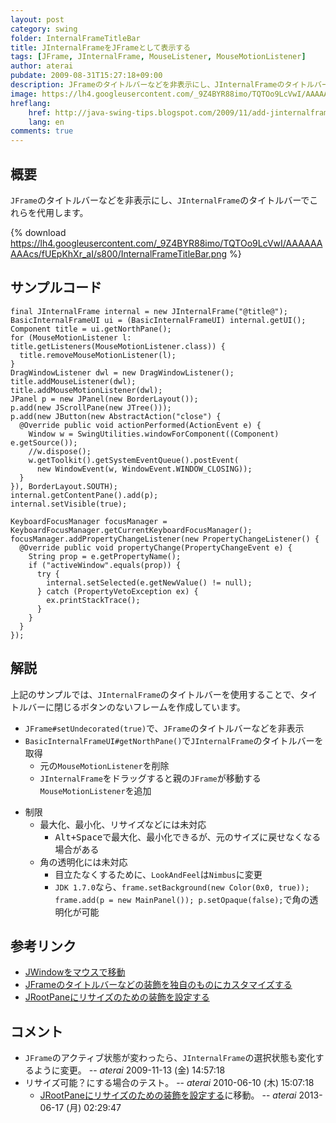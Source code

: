 ```yaml
---
layout: post
category: swing
folder: InternalFrameTitleBar
title: JInternalFrameをJFrameとして表示する
tags: [JFrame, JInternalFrame, MouseListener, MouseMotionListener]
author: aterai
pubdate: 2009-08-31T15:27:18+09:00
description: JFrameのタイトルバーなどを非表示にし、JInternalFrameのタイトルバーでこれらを代用します。
image: https://lh4.googleusercontent.com/_9Z4BYR88imo/TQTOo9LcVwI/AAAAAAAAAcs/fUEpKhXr_aI/s800/InternalFrameTitleBar.png
hreflang:
    href: http://java-swing-tips.blogspot.com/2009/11/add-jinternalframe-to-undecorated.html
    lang: en
comments: true
---
```

## 概要
`JFrame`のタイトルバーなどを非表示にし、`JInternalFrame`のタイトルバーでこれらを代用します。

{% download https://lh4.googleusercontent.com/_9Z4BYR88imo/TQTOo9LcVwI/AAAAAAAAAcs/fUEpKhXr_aI/s800/InternalFrameTitleBar.png %}

## サンプルコード
<pre class="prettyprint"><code>final JInternalFrame internal = new JInternalFrame("@title@");
BasicInternalFrameUI ui = (BasicInternalFrameUI) internal.getUI();
Component title = ui.getNorthPane();
for (MouseMotionListener l: title.getListeners(MouseMotionListener.class)) {
  title.removeMouseMotionListener(l);
}
DragWindowListener dwl = new DragWindowListener();
title.addMouseListener(dwl);
title.addMouseMotionListener(dwl);
JPanel p = new JPanel(new BorderLayout());
p.add(new JScrollPane(new JTree()));
p.add(new JButton(new AbstractAction("close") {
  @Override public void actionPerformed(ActionEvent e) {
    Window w = SwingUtilities.windowForComponent((Component) e.getSource());
    //w.dispose();
    w.getToolkit().getSystemEventQueue().postEvent(
      new WindowEvent(w, WindowEvent.WINDOW_CLOSING));
  }
}), BorderLayout.SOUTH);
internal.getContentPane().add(p);
internal.setVisible(true);

KeyboardFocusManager focusManager = KeyboardFocusManager.getCurrentKeyboardFocusManager();
focusManager.addPropertyChangeListener(new PropertyChangeListener() {
  @Override public void propertyChange(PropertyChangeEvent e) {
    String prop = e.getPropertyName();
    if ("activeWindow".equals(prop)) {
      try {
        internal.setSelected(e.getNewValue() != null);
      } catch (PropertyVetoException ex) {
        ex.printStackTrace();
      }
    }
  }
});
</code></pre>

## 解説
上記のサンプルでは、`JInternalFrame`のタイトルバーを使用することで、タイトルバーに閉じるボタンのないフレームを作成しています。

- `JFrame#setUndecorated(true)`で、`JFrame`のタイトルバーなどを非表示
- `BasicInternalFrameUI#getNorthPane()`で`JInternalFrame`のタイトルバーを取得
    - 元の`MouseMotionListener`を削除
    - `JInternalFrame`をドラッグすると親の`JFrame`が移動する`MouseMotionListener`を追加

<!-- dummy comment line for breaking list -->

- 制限
    - 最大化、最小化、リサイズなどには未対応
        - <kbd>Alt+Space</kbd>で最大化、最小化できるが、元のサイズに戻せなくなる場合がある
    - 角の透明化には未対応
        - 目立たなくするために、`LookAndFeel`は`Nimbus`に変更
        - `JDK 1.7.0`なら、`frame.setBackground(new Color(0x0, true)); frame.add(p = new MainPanel()); p.setOpaque(false);`で角の透明化が可能

<!-- dummy comment line for breaking list -->

## 参考リンク
- [JWindowをマウスで移動](http://ateraimemo.com/Swing/DragWindow.html)
- [JFrameのタイトルバーなどの装飾を独自のものにカスタマイズする](http://ateraimemo.com/Swing/CustomDecoratedFrame.html)
- [JRootPaneにリサイズのための装飾を設定する](http://ateraimemo.com/Swing/WindowDecorationStyle.html)

<!-- dummy comment line for breaking list -->

## コメント
- `JFrame`のアクティブ状態が変わったら、`JInternalFrame`の選択状態も変化するように変更。 -- *aterai* 2009-11-13 (金) 14:57:18
- リサイズ可能？にする場合のテスト。 -- *aterai* 2010-06-10 (木) 15:07:18
    - [JRootPaneにリサイズのための装飾を設定する](http://ateraimemo.com/Swing/WindowDecorationStyle.html)に移動。 -- *aterai* 2013-06-17 (月) 02:29:47

<!-- dummy comment line for breaking list -->
